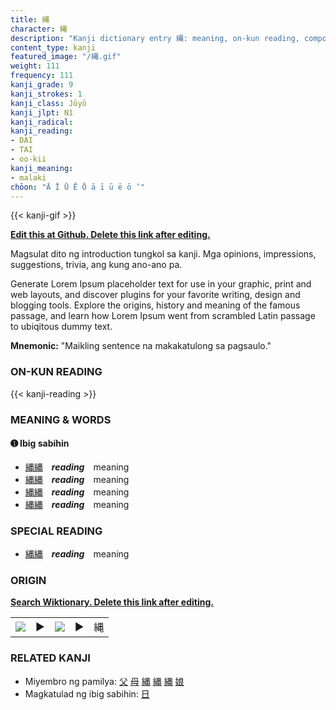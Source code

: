 ```yaml
---
title: 縄
character: 縄
description: "Kanji dictionary entry 縄: meaning, on-kun reading, compounds, origin, related kanji"
content_type: kanji
featured_image: "/縄.gif"
weight: 111
frequency: 111
kanji_grade: 9
kanji_strokes: 1
kanji_class: Jōyō
kanji_jlpt: N1
kanji_radical: 
kanji_reading: 
- DAI
- TAI
- oo-kii
kanji_meaning:
- malaki
chōon: "Ā Ī Ū Ē Ō ā ī ū ē ō ’"
---
```

[//]: # (Don't edit the line below. Kanji animated GIF code is automatically generated.)
{{< kanji-gif >}}

[//]: # (Edit below this line.)

**[Edit this at Github. Delete this link after editing.](https://github.com/tim0g/tim/tree/main/content/kanji/縄/index.md)**

Magsulat dito ng introduction tungkol sa kanji. Mga opinions, impressions, suggestions, trivia, ang kung ano-ano pa.

Generate Lorem Ipsum placeholder text for use in your graphic, print and web layouts, and discover plugins for your favorite writing, design and blogging tools. Explore the origins, history and meaning of the famous passage, and learn how Lorem Ipsum went from scrambled Latin passage to ubiqitous dummy text.
 
**Mnemonic:** "Maikling sentence na makakatulong sa pagsaulo."

### ON-KUN READING

[//]: # (Don't edit the line below. ON-KUN READING code is automatically generated.)
{{< kanji-reading >}}

### MEANING & WORDS

#### ➊ **Ibig sabihin**
  - [縄](../縄)[縄](../縄)　***reading***　meaning
  - [縄](../縄)[縄](../縄)　***reading***　meaning
  - [縄](../縄)[縄](../縄)　***reading***　meaning
  - [縄](../縄)[縄](../縄)　***reading***　meaning

### SPECIAL READING
  - [縄](../縄)[縄](../縄)　***reading***　meaning

### ORIGIN

**[Search Wiktionary. Delete this link after editing.](https://wiktionary.org/wiki/縄)**
<table class="kanji-table"><tr><td>
<img src="60px-縄-bronze.svg.png">
</td><td>▶</td><td>
<img src="60px-縄-oracle.svg.png">
</td><td>▶</td>
<td class="kanji-origin">縄</td>
</tr></table>

### RELATED KANJI
- Miyembro ng pamilya: [父](../父) [母](../母) [縄](../縄) [縄](../縄) [縄](../縄) [娘](../娘)
- Magkatulad ng ibig sabihin: [日](../日)
